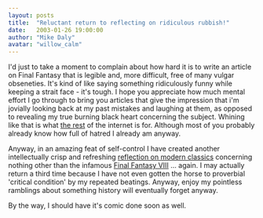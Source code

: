 ```yaml
---
layout: posts
title:  "Reluctant return to reflecting on ridiculous rubbish!"
date:   2003-01-26 19:00:00
author: "Mike Daly"
avatar: "willow_calm"
---
```

I'd just to take a moment to complain about how hard it is to write an article on Final Fantasy that is legible and, more difficult, free of many vulgar obseneties. It's kind of like saying something ridiculously funny while keeping a strait face - it's tough. I hope you appreciate how much mental effort I go through to bring you articles that give the impression that i'm jovially looking back at my past mistakes and laughing at them, as opposed to revealing my true burning black heart concerning the subject. Whining like that is what [the rest](http://www.somethingawful.com) of the internet is for. Although most of you probably already know how full of hatred I already am anyway.

 Anyway, in an amazing feat of self-control I have created another intellectually crisp and refreshing [reflection on modern classics](/otc.html?view=reflection) concerning nothing other than the infamous [Final Fantasy VIII](/otc.html?view=specific&item=21) ... again. I may actually return a third time because I have not even gotten the horse to proverbial 'critical condition' by my repeated beatings. Anyway, enjoy my pointless ramblings about something history will eventually forget anyway.

 By the way, I should have it's comic done soon as well.